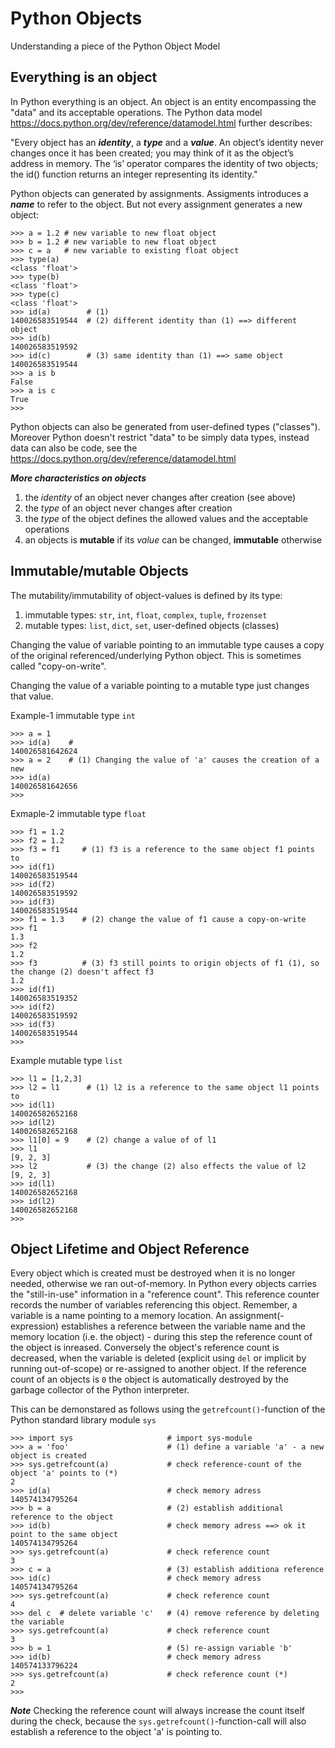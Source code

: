 # Python Objects

Understanding a piece of the Python Object Model

## Everything is an object ##

In Python everything is an object. An object is an entity encompassing the "data" and its acceptable operations. The Python data model <https://docs.python.org/dev/reference/datamodel.html> further describes:

"Every object has an ***identity***, a ***type*** and a ***value***. An object’s identity never changes once it has been created; you may think of it as the object’s address in memory. The ‘is’ operator compares the identity of two objects; the id() function returns an integer representing its identity."

Python objects can generated by assignments. Assigments introduces a ***name*** to refer to the object. But not every assignment generates a new object:

    >>> a = 1.2 # new variable to new float object
    >>> b = 1.2 # new variable to new float object
    >>> c = a   # new variable to existing float object
    >>> type(a)
    <class 'float'>
    >>> type(b)
    <class 'float'>
    >>> type(c)
    <class 'float'>
    >>> id(a)        # (1)
    140026583519544  # (2) different identity than (1) ==> different object
    >>> id(b)
    140026583519592
    >>> id(c)        # (3) same identity than (1) ==> same object
    140026583519544
    >>> a is b
    False
    >>> a is c
    True
    >>>
    
Python objects can also be generated from user-defined types ("classes"). Moreover Python doesn't restrict "data" to be simply data types, instead data can also be code, see the <https://docs.python.org/dev/reference/datamodel.html>


***More characteristics on objects***

1. the *identity* of an object never changes after creation (see above)
2. the *type* of an object never changes after creation
3. the *type* of the object defines the allowed values and the acceptable operations
4. an objects is **mutable** if its *value* can be changed, **immutable** otherwise


## Immutable/mutable Objects ##

The mutability/immutability of object-values is defined by its type:

 1. immutable types: `str`, `int`, `float`, `complex`, `tuple`, `frozenset`
 2. mutable types: `list`, `dict`, `set`, user-defined objects (classes)

Changing the value of variable pointing to an immutable type causes a copy of the original referenced/underlying Python object. This is sometimes called "copy-on-write".

Changing the value of a variable pointing to a mutable type just changes that value.



Example-1 immutable type `int`

    >>> a = 1
    >>> id(a)    # 
    140026581642624
    >>> a = 2    # (1) Changing the value of 'a' causes the creation of a new
    >>> id(a)
    140026581642656
    >>> 

Exmaple-2 immutable type `float`

    >>> f1 = 1.2 
    >>> f2 = 1.2
    >>> f3 = f1     # (1) f3 is a reference to the same object f1 points to
    >>> id(f1)
    140026583519544
    >>> id(f2)
    140026583519592
    >>> id(f3)
    140026583519544
    >>> f1 = 1.3    # (2) change the value of f1 cause a copy-on-write
    >>> f1
    1.3
    >>> f2
    1.2
    >>> f3          # (3) f3 still points to origin objects of f1 (1), so the change (2) doesn't affect f3
    1.2
    >>> id(f1)
    140026583519352
    >>> id(f2)
    140026583519592
    >>> id(f3)
    140026583519544
    >>> 


Example mutable type `list`

    >>> l1 = [1,2,3]
    >>> l2 = l1      # (1) l2 is a reference to the same object l1 points to
    >>> id(l1)
    140026582652168
    >>> id(l2)
    140026582652168
    >>> l1[0] = 9    # (2) change a value of of l1
    >>> l1
    [9, 2, 3]
    >>> l2           # (3) the change (2) also effects the value of l2
    [9, 2, 3]
    >>> id(l1)
    140026582652168
    >>> id(l2)
    140026582652168
    >>> 


## Object Lifetime and Object Reference ##

Every object which is created must be destroyed when it is no longer needed, otherwise we ran out-of-memory. In Python every objects carries the "still-in-use" information in a "reference count". This reference counter records the number of variables referencing this object. Remember, a variable is a name pointing to a memory location. An assignment(-expression) establishes a reference between the variable name and the memory location (i.e. the object) - during this step the reference count of the object is inreased. Conversely the object's reference count is decreased, when the variable is deleted (explicit using `del` or implicit by running out-of-scope) or re-assigned to another object.
If the reference count of an objects is `0` the object is automatically destroyed by the garbage collector of the Python interpreter.

This can be demonstared as follows using the `getrefcount()`-function of the Python standard library module `sys`

    >>> import sys                     # import sys-module
    >>> a = 'foo'                      # (1) define a variable 'a' - a new object is created
    >>> sys.getrefcount(a)             # check reference-count of the object 'a' points to (*)
    2
    >>> id(a)                          # check memory adress
    140574134795264
    >>> b = a                          # (2) establish additional reference to the object
    >>> id(b)                          # check memory adress ==> ok it point to the same object
    140574134795264
    >>> sys.getrefcount(a)             # check reference count
    3
    >>> c = a                          # (3) establish additiona reference
    >>> id(c)                          # check memory adress
    140574134795264
    >>> sys.getrefcount(a)             # check reference count
    4
    >>> del c  # delete variable 'c'   # (4) remove reference by deleting the variable
    >>> sys.getrefcount(a)             # check reference count
    3
    >>> b = 1                          # (5) re-assign variable 'b'
    >>> id(b)                          # check memory adress
    140574133796224
    >>> sys.getrefcount(a)             # check reference count (*)
    2
    >>>


***Note***
Checking the reference count will always increase the count itself during the check, because the `sys.getrefcount()`-function-call will also establish a reference to the object 'a' is pointing to. 




